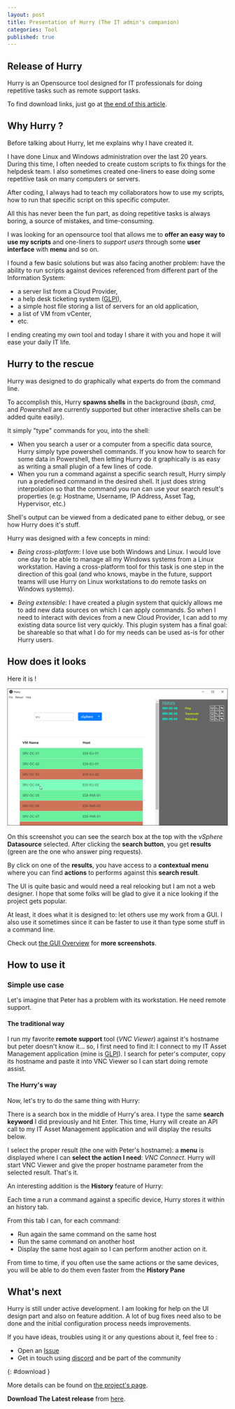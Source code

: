 ```yaml
---
layout: post
title: Presentation of Hurry (The IT admin's companion)
categories: Tool
published: true
---
```


## Release of Hurry
Hurry is an Opensource tool designed for IT professionals for doing repetitive tasks such as remote support tasks.

To find download links, just go at [the end of this article](#download).


## Why Hurry ?
Before talking about Hurry, let me explains why I have created it.

I have done Linux and Windows administration over the last 20 years. During this time, I often needed to create custom scripts to fix things for the helpdesk team. I also sometimes created one-liners to ease doing some repetitive task on many computers or servers.

After coding, I always had to teach my collaborators how to use my scripts, how to run that specific script on this specific computer.

All this has never been the fun part, as doing repetitive tasks is always boring, a source of mistakes, and time-consuming.

I was looking for an opensource tool that allows me to **offer an easy way to use my scripts** and one-liners to *support users* through some **user interface** with **menu** and so on.
 
I found a few basic solutions but was also facing another problem: have the ability to run scripts against devices referenced from different part of the Information System:

- a server list from a Cloud Provider,
- a help desk ticketing system ([GLPI](https://glpi-project.org/)),
- a simple host file storing a list of servers for an old application,
- a list of VM from vCenter,
- etc.

I ending creating my own tool and today I share it with you and hope it will ease your daily IT life.


## Hurry to the rescue

Hurry was designed to do graphically what experts do from the command line.

To accomplish this, Hurry **spawns shells** in the background (*bash*, *cmd*, and *Powershell* are currently supported but other interactive shells can be added quite easily).

It simply "type" commands for you, into the shell:

- When you search a user or a computer from a specific data source, Hurry simply type powershell commands. If you know how to search for some data in Powershell, then letting Hurry do it graphically is as easy as writing a small plugin of a few lines of code.
- When you run a command against a specific search result, Hurry simply run a predefined command in the desired shell. It just does string interpolation so that the command you run can use your search result's properties (e.g: Hostname, Username, IP Address, Asset Tag, Hypervisor, etc.)

Shell's output can be viewed from a dedicated pane to either debug, or see how Hurry does it's stuff.

Hurry was designed with a few concepts in mind:

- _Being cross-platform_: I love use both Windows and Linux. I would love one day to be able to manage all my Windows systems from a Linux workstation. Having a cross-platform tool for this task is one step in the direction of this goal (and who knows, maybe in the future, support teams will use Hurry on Linux workstations to do remote tasks on Windows systems).

- _Being extensible_: I have created a plugin system that quickly allows me to add new data sources on which I can apply commands. So when I need to interact with devices from a new Cloud Provider, I can add to my existing data source list very quickly. This plugin system has a final goal: be shareable so that what I do for my needs can be used as-is for other Hurry users.

## How does it looks

Here it is !

![](https://raw.githubusercontent.com/rebrec/hurry/master/docs/hurry_vSphere_result_ping.png)

On this screenshot you can see the search box at the top with the *vSphere* **Datasource** selected. After clicking the **search button**, you get **results** (green are the one who answer ping requests).

By click on one of the **results**, you have access to a **contextual menu** where you can find **actions** to performs against this **search result**.

The UI is quite basic and would need a real relooking but I am not a web designer. I hope that some folks will be glad to give it a nice looking if the project gets popular.

At least, it does what it is designed to: let others use my work from a GUI. I also use it sometimes since it can be faster to use it than type some stuff in a command line.

Check out [the GUI Overview](https://github.com/rebrec/hurry/blob/master/docs/GUI_Overview.md) for **more screenshots**. 

## How to use it

### Simple use case

Let's imagine that Peter has a problem with its workstation. He need remote support. 

#### The traditional way

I run my favorite **remote support** tool (*VNC Viewer*) against it's hostname but peter doesn't know it... so, I first need to find it: I connect to my IT Asset Management application (mine is [GLPI](https://glpi-project.org/)). I search for peter's computer, copy its hostname and paste it into VNC Viewer so I can start doing remote assist.

#### The Hurry's way

Now, let's try to do the same thing with Hurry: 

There is a search box in the middle of Hurry's area. I type the same **search keyword** I did previously and hit Enter. This time, Hurry will create an API call to my IT Asset Management application and will display the results below.

I select the proper result (the one with Peter's hostname): a **menu** is displayed where I can **select the action I need**: *VNC Connect*. Hurry will start VNC Viewer and give the proper hostname parameter from the selected result. That's it.

An interesting addition is the **History** feature of Hurry:

Each time a run a command against a specific device, Hurry stores it within an history tab.

From this tab I can, for each command:

- Run again the same command on the same host
- Run the same command on another host
- Display the same host again so I can perform another action on it.

From time to time, if you often use the same actions or the same devices, you will be able to do them even faster from the **History Pane**

## What's next

Hurry is still under active development. I am looking for help on the UI design part and also on feature addition. A lot of bug fixes need also to be done and the initial configuration process needs improvements.

If you have ideas, troubles using it or any questions about it, feel free to :

- Open an [Issue](https://github.com/rebrec/hurry/issues/new/choose)
- Get in touch using [discord](https://discord.gg/7cEWVvC) and be part of the community

{: #download }

More details can be found on [the project's page](https://github.com/rebrec/hurry/).

**Download The Latest release** from [here](https://github.com/rebrec/hurry/releases/latest).
